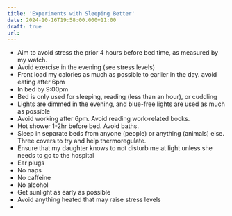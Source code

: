 ```yaml
---
title: 'Experiments with Sleeping Better'
date: 2024-10-16T19:58:00.000+11:00
draft: true
url: 
---
```


*   Aim to avoid stress the prior 4 hours before bed time, as measured by my watch.
*   Avoid exercise in the evening (see stress levels)
*   Front load my calories as much as possible to earlier in the day. avoid eating after 6pm
*   In bed by 9:00pm
*   Bed is only used for sleeping, reading (less than an hour), or cuddling
*   Lights are dimmed in the evening, and blue-free lights are used as much as possible
*   Avoid working after 6pm. Avoid reading work-related books.
*   Hot shower 1-2hr before bed. Avoid baths.
*   Sleep in separate beds from anyone (people) or anything (animals) else. Three covers to try and help thermoregulate.
*   Ensure that my daughter knows to not disturb me at light unless she needs to go to the hospital
*   Ear plugs
*   No naps
*   No caffeine
*   No alcohol
*   Get sunlight as early as possible
*   Avoid anything heated that may raise stress levels
*